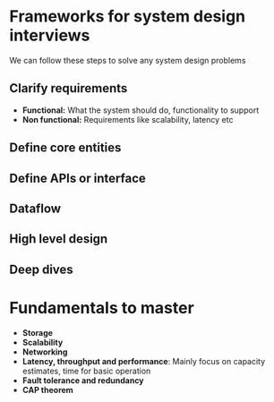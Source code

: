 # Frameworks for system design interviews

We can follow these steps to solve any system design problems

## Clarify requirements
 - **Functional:** What the system should do, functionality to support
 - **Non functional:** Requirements like scalability, latency etc

## Define core entities

## Define APIs or interface

## Dataflow

## High level design

## Deep dives

# Fundamentals to master

- **Storage**
- **Scalability**
- **Networking**
- **Latency, throughput and performance**: Mainly focus on capacity estimates, time for basic operation
- **Fault tolerance and redundancy**
- **CAP theorem**

